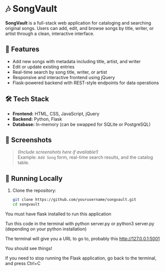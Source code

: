 # 🎶 SongVault

**SongVault** is a full-stack web application for cataloging and searching original songs. Users can add, edit, and browse songs by title, writer, or artist through a clean, interactive interface.

## 🚀 Features

- Add new songs with metadata including title, artist, and writer
- Edit or update existing entries
- Real-time search by song title, writer, or artist
- Responsive and interactive frontend using jQuery
- Flask-powered backend with REST-style endpoints for data operations

## 🛠️ Tech Stack

- **Frontend:** HTML, CSS, JavaScript, jQuery  
- **Backend:** Python, Flask  
- **Database:** In-memory (can be swapped for SQLite or PostgreSQL)

## 📸 Screenshots

> *(Include screenshots here if available!)*  
> Example: `Add Song` form, real-time search results, and the catalog table.

## 🧪 Running Locally

1. Clone the repository:
   ```bash
   git clone https://github.com/yourusername/songvault.git
   cd songvault

You must have flask installed to run this application

Tun this code in the terminal with 
python server.py
or
python3 server.py (depending on your python installation)

The terminal will give you a URL to go to, probably this
http://127.0.0.1:5001


You should see things!

If you need to stop running the Flask application, go back to the terminal, and press Ctrl+C
